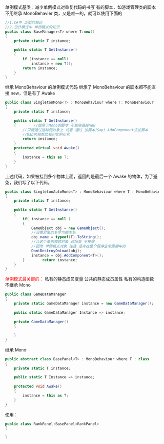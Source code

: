 单例模式基类：减少单例模式对重复代码的书写
有的脚本，如游戏管理类的脚本不用继承 MonoBehavier 类，又是唯一的，就可以使用下面的
```csharp
//1.C#中 泛型的知识  
//2.设计模式中 单例模式的知识  
public class BaseManager<T> where T:new()  
{  
    private static T instance;  
  
    public static T GetInstance()  
    {    
	    if (instance == null)  
            instance = new T();  
        return instance;  
    }
}
```
继承 MonoBehaviour 的单例模式代码
继承了 MonoBehaviour 的脚本都不能直接 new，但是有了 Awake
```csharp
public class SingletonMono<T> : MonoBehaviour where T: MonoBehaviour  
{  
    private static T instance;  
  
    public static T GetInstance()  
    {        //继承了Mono的脚本 不能够直接new  
        //只能通过拖动到对象上 或者 通过 加脚本的api AddComponent去加脚本  
        //U3D内部帮助我们实例化它  
        return instance;  
    }  
    protected virtual void Awake()  
    {        
	    instance = this as T;  
    }   
}
```
上述代码，如果被挂到多个物体上面，返回的是最后一个 Awake 的物体，为了避免，我们写了以下代码。
```csharp
public class SingletonAutoMono<T> : MonoBehaviour where T : MonoBehaviour  
{  
    private static T instance;  
  
    public static T GetInstance()  
    {        
	    if( instance == null )  
        {           
	        GameObject obj = new GameObject();  
            //设置对象的名字为脚本名  
            obj.name = typeof(T).ToString();  
            //让这个单例模式对象 过场景 不移除  
            //因为 单例模式对象 往往 是存在整个程序生命周期中的  
            DontDestroyOnLoad(obj);  
            instance = obj.AddComponent<T>();  
        }        return instance;  
    }  
}
```

<font color='red'>单例模式最关键的：</font>
私有的静态成员变量
公共的静态成员属性
私有的构造函数
不继承 Mono
```csharp
public class GameDataManager  
{  
    private static GameDataManager instance = new GameDataManager();  
    
    public static GameDataManager Instance => instance;  
   
    private GameDataManager()  
    {         
         
    }
}
```
继承 Mono
```csharp
public abstract class BasePanel<T> : MonoBehaviour where T : class  
{  
    private static T instance;  
  
    public static T Instance => instance;  
  
    protected void Awake()  
    {        
	    instance = this as T;  
    }  
}
```
使用：
```csharp
public class RankPanel:BasePanel<RankPanel>
{

}
```
